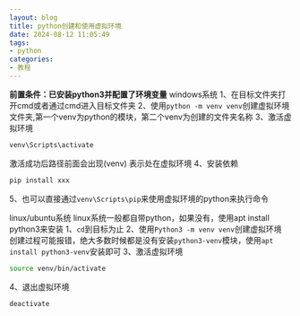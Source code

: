 ```yaml
---
layout: blog
title: python创建和使用虚拟环境
date: 2024-08-12 11:05:49
tags: 
- python
categories:
- 教程
---
```

**前置条件：已安装python3并配置了环境变量**
windows系统
1、在目标文件夹打开cmd或者通过cmd进入目标文件夹
2、使用`python -m venv venv`创建虚拟环境文件夹,第一个venv为python的模块，第二个venv为创建的文件夹名称
3、激活虚拟环境
```bash
venv\Scripts\activate
```
激活成功后路径前面会出现(venv) 表示处在虚拟环境
4、安装依赖
```bash
pip install xxx
```
5、也可以直接通过`venv\Scripts\pip`来使用虚拟环境的python来执行命令

linux/ubuntu系统
linux系统一般都自带python，如果没有，使用apt install python3来安装
1、`cd`到目标为止
2、使用`Python3 -m venv venv`创建虚拟环境
创建过程可能报错，绝大多数时候都是没有安装`python3-venv`模块，使用`apt install python3-venv`安装即可
3、激活虚拟环境
```sh
source venv/bin/activate
```
4、退出虚拟环境
```sh
deactivate
```